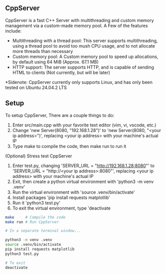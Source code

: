 CppServer
---------

CppServer is a fast C++ Server with multithreading and custom memory management via a custom-made memory pool. A Few of the features include:
* Multithreading with a thread pool: This server supports multithreading, using a thread pool to avoid too mush CPU usage, and to not allocate more threads than necessary
* Custom memory pool: A Custom memory pool to speed up allocations, by default using 64 MiB (Approx. 67.1 MB)
* HTTP support: The server supports HTTP, and is capable of sending HTML to clients (Not currently, but will be later)

*Sidenote: CppServer currently only supports Linux, and has only been tested on Ubuntu 24.04.2 LTS

Setup
-----
To setup CppServer, There are a couple things to do:
1. Enter src/main.cpp with your favorite text editor (vim, vi, vscode, etc.)
2. Change 'new Server(8080, "192.168.1.28")' to 'new Server(8080, "&lt;your ip address&gt;")', replacing &lt;your ip address&gt; with your machine's actual IP
3. Type make to compile the code, then make run to run it

(Optional) Stress test CppServer
1. Enter test.py, changing 'SERVER_URL = "http://192.168.1.28:8080"' to 'SERVER_URL = "http://&lt;your ip address&gt;:8080"', replacing &lt;your ip address&gt; with your machine's actual IP
2. Exit, then create a python virtual environment with 'python3 -m venv .venv'
3. Run the virtual environment with 'source .venv/bin/activate'
4. Install packages 'pip install requests matplotlib'
5. Run it 'python3 test.py'
6. To exit the virtual environment, type 'deactivate

```bash
make     # Compile the code
make run # Run CppServer

# In a separate terminal window...

python3 -m venv .venv
source .venv/bin/activate
pip install requests matplotlib
python3 test.py

# To exit
deactivate
```